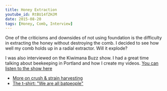 ```yaml
---
title: Honey Extraction
youtube_id: RtBU14fZHJM
date: 2015-08-20
tags: [Honey, Comb, Interview]
---
```

One of the criticisms and downsides of not using foundation is the difficulty in extracting the honey without destroying the comb. I decided to see how well my comb holds up in a radial extractor. Will it explode?

I was also interviewed on the Kiwimana Buzz show. I had a great time talking about beekeeping in Portland and how I create my videos. [You can listen to the show here](http://kiwimana.co.nz/filming-the-bees-with-bill-catherall-from-the-beevlog-km075/)

* [More on crush & strain harvesting](https://www.youtube.com/watch?v=CH7uVo42vVk)
* [The t-shirt: "We are all batpeople"](https://www.youtube.com/watch?v=ahQzTLqIAoA)